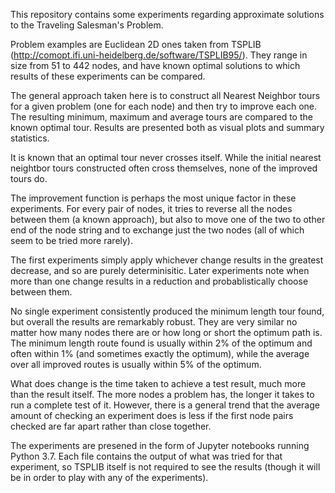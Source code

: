 This repository contains some experiments regarding approximate solutions to the Traveling Salesman's Problem.

Problem examples are Euclidean 2D ones taken from TSPLIB (http://comopt.ifi.uni-heidelberg.de/software/TSPLIB95/). They range in size from 51 to 442 nodes, and have known optimal solutions to which results of these experiments can be compared.

The general approach taken here is to construct all Nearest Neighbor tours for a given problem (one for each node) and then try to improve each one. The resulting minimum, maximum and average tours are compared to the known optimal tour. Results are presented both as visual plots and summary statistics.

It is known that an optimal tour never crosses itself. While the initial nearest neightbor tours constructed often cross themselves, none of the improved tours do.

The improvement function is perhaps the most unique factor in these experiments. For every pair of nodes, it tries to reverse all the nodes between them (a known approach), but also to move one of the two to other end of the node string and to exchange just the two nodes (all of which seem to be tried more rarely).

The first experiments simply apply whichever change results in the greatest decrease, and so are purely determinisitic. Later experiments note when more than one change results in a reduction and probablistically choose between them.

No single experiment consistently produced the minimum length tour found, but overall the results are remarkably robust. They are very similar no matter how many nodes there are or how long or short the optimum path is. The minimum length route found is usually within 2% of the optimum and often within 1% (and sometimes exactly the optimum), while the average over all improved routes is usually within 5% of the optimum.

What does change is the time taken to achieve a test result, much more than the result itself. The more nodes a problem has, the longer it takes to run a complete test of it. However, there is a general trend that the average amount of checking an experiment does is less if the first node pairs checked are far apart rather than close together.

The experiments are presened in the form of Jupyter notebooks running Python 3.7. Each file contains the output of what was tried for that experiment, so TSPLIB itself is not required to see the results (though it will be in order to play with any of the experiments).
